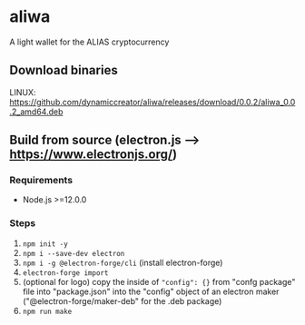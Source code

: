 # aliwa
A light wallet for the ALIAS cryptocurrency

## Download binaries
LINUX: https://github.com/dynamiccreator/aliwa/releases/download/0.0.2/aliwa_0.0.2_amd64.deb

## Build from source (electron.js --> https://www.electronjs.org/)

### Requirements

* Node.js >=12.0.0

### Steps

1. `npm init -y`
2. `npm i --save-dev electron`
3. `npm i -g @electron-forge/cli` (install electron-forge)
4. `electron-forge import`
5. (optional for logo) copy the inside of `"config": {}` from  "confg package" file into "package.json" into 
   the "config" object of an electron maker ("@electron-forge/maker-deb" for the .deb package)
6. `npm run make`

